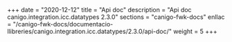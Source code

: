 +++
date        = "2020-12-12"
title       = "Api doc"
description = "Api doc canigo.integration.icc.datatypes 2.3.0"
sections    = "canigo-fwk-docs"
enllac		= "/canigo-fwk-docs/documentacio-llibreries/canigo.integration.icc.datatypes/2.3.0/api-doc/"
weight		= 5
+++
